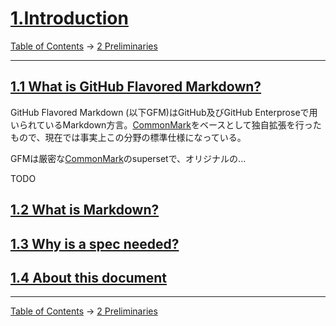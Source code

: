 # [1.Introduction](gfm.html#introduction)

[Table of Contents](index.md) →
[2 Preliminaries](preliminaries.md)

------------------------------------------------------------------------

## [1.1 What is GitHub Flavored Markdown?](gfm.html#what-is-github-flavored-markdown-)

GitHub Flavored Markdown (以下GFM)はGitHub及びGitHub Enterproseで用いられているMarkdown方言。[CommonMark][]をベースとして独自拡張を行ったもので、現在では事実上この分野の標準仕様になっている。

GFMは厳密な[CommonMark][]のsupersetで、オリジナルの...

TODO

## [1.2 What is Markdown?](gfm.html#what-is-markdown-)

## [1.3 Why is a spec needed?](gfm.html#why-is-a-spec-needed-)

## [1.4 About this document](gfm.html#about-this-document)

------------------------------------------------------------------------

[Table of Contents](index.md) →
[2 Preliminaries](preliminaries.md)

[CommonMark]: https://commonmark.org/
